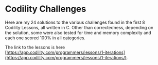 # Codility Challenges
Here are my 24 solutions to the various challenges found in the first 8 Codility Lessons, all written in C. Other than correctedness, depending on the solution, some were also tested for time and memory complexity and each one scored 100% in all categories.

The link to the lessons is here [https://app.codility.com/programmers/lessons/1-iterations](https://app.codility.com/programmers/lessons/1-iterations/).
